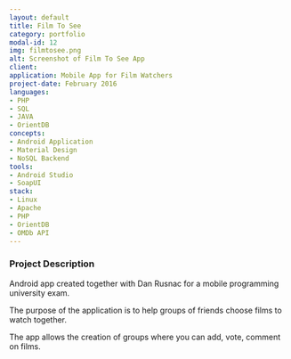 ```yaml
---
layout: default
title: Film To See
category: portfolio
modal-id: 12
img: filmtosee.png
alt: Screenshot of Film To See App
client: 
application: Mobile App for Film Watchers
project-date: February 2016
languages:
- PHP
- SQL
- JAVA
- OrientDB
concepts:
- Android Application
- Material Design
- NoSQL Backend
tools:
- Android Studio
- SoapUI
stack:
- Linux
- Apache
- PHP
- OrientDB
- OMDb API
---
```


### Project Description

Android app created together with Dan Rusnac for a mobile programming university exam.

The purpose of the application is to help groups of friends choose films to watch together.

The app allows the creation of  groups where you can add, vote, comment on films.